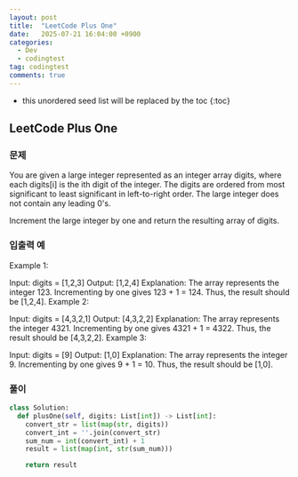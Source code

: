 ```yaml
---
layout: post
title:  "LeetCode Plus One"
date:   2025-07-21 16:04:00 +0900
categories:
  - Dev
  - codingtest
tag: codingtest
comments: true
---
```


* this unordered seed list will be replaced by the toc
  {:toc}

## LeetCode Plus One

### 문제

You are given a large integer represented as an integer array digits, where each digits[i] is the ith digit of the integer. The digits are ordered from most significant to least significant in left-to-right order. The large integer does not contain any leading 0's.

Increment the large integer by one and return the resulting array of digits.

### 입출력 예

Example 1:

Input: digits = [1,2,3]
Output: [1,2,4]
Explanation: The array represents the integer 123.
Incrementing by one gives 123 + 1 = 124.
Thus, the result should be [1,2,4].
Example 2:

Input: digits = [4,3,2,1]
Output: [4,3,2,2]
Explanation: The array represents the integer 4321.
Incrementing by one gives 4321 + 1 = 4322.
Thus, the result should be [4,3,2,2].
Example 3:

Input: digits = [9]
Output: [1,0]
Explanation: The array represents the integer 9.
Incrementing by one gives 9 + 1 = 10.
Thus, the result should be [1,0].


### 풀이

```py
class Solution:
  def plusOne(self, digits: List[int]) -> List[int]:
    convert_str = list(map(str, digits))
    convert_int = ''.join(convert_str)
    sum_num = int(convert_int) + 1
    result = list(map(int, str(sum_num)))

    return result
```

